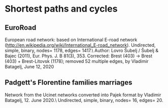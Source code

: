 # Shortest paths and cycles

## EuroRoad

European road network: based on International E-road network (http://en.wikipedia.org/wiki/International_E-road_network).
Undirected, simple, binary, nodes= 1178, edges= 1417.\\
Author: Lovro Šubelj / Šubelj & Bajec (2011), Eur. Phys. J. B 81(3), 353.
Corrected: Brest (403) -> Brest (403) + Brest-Litovsk (1178); removed 52 multiple edges, by Vladimir Batagelj, June 12, 2020

## Padgett's Florentine families marriages

Network from the Ucinet networks converted into Pajek format by Vladimir Batagelj, 12. June 2020.\\
Undirected, simple, binary, nodes= 16, edges= 20.
